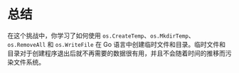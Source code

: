 # 总结

在这个挑战中，你学习了如何使用 `os.CreateTemp`、`os.MkdirTemp`、`os.RemoveAll` 和 `os.WriteFile` 在 Go 语言中创建临时文件和目录。临时文件和目录对于创建程序退出后就不再需要的数据很有用，并且不会随着时间的推移而污染文件系统。
